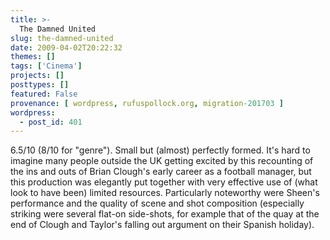 ```yaml
---
title: >-
  The Damned United
slug: the-damned-united
date: 2009-04-02T20:22:32
themes: []
tags: ['Cinema']
projects: []
posttypes: []
featured: False
provenance: [ wordpress, rufuspollock.org, migration-201703 ]
wordpress:
  - post_id: 401
---
```


6.5/10 (8/10 for "genre"). Small but (almost) perfectly formed. It's hard to imagine many people outside the UK getting excited by this recounting of the ins and outs of Brian Clough's early career as a football manager, but this production was elegantly put together with very effective use of (what look to have been) limited resources. Particularly noteworthy were Sheen's performance and the quality of scene and shot composition (especially striking were several flat-on side-shots, for example that of the quay at the end of Clough and Taylor's falling out argument on their Spanish holiday).


